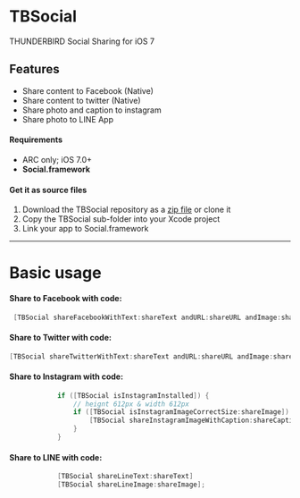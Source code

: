 TBSocial
========

THUNDERBIRD Social Sharing for iOS 7

## Features
- Share content to Facebook (Native)
- Share content to twitter (Native)
- Share photo and caption to instagram
- Share photo to LINE App

#### Requirements

* ARC only; iOS 7.0+
* **Social.framework**

#### Get it as source files

1. Download the TBSocial repository as a [zip file](https://github.com/Thunderbird7/TBSocial.git) or clone it
2. Copy the TBSocial sub-folder into your Xcode project
3. Link your app to Social.framework

------------------------------------
Basic usage
====================================

#### Share to Facebook with code:
```objective-c
 [TBSocial shareFacebookWithText:shareText andURL:shareURL andImage:shareImage inView:self]; 
```

#### Share to Twitter with code:
```objective-c
[TBSocial shareTwitterWithText:shareText andURL:shareURL andImage:shareImage inView:self];
```

#### Share to Instagram with code:
```objective-c
            if ([TBSocial isInstagramInstalled]) {
                // heignt 612px & width 612px
                if ([TBSocial isInstagramImageCorrectSize:shareImage]) {
                    [TBSocial shareInstagramImageWithCaption:shareCaption andImage:shareImage inView:self.view];
                }
            }
```

#### Share to LINE with code:
```objective-c
            [TBSocial shareLineText:shareText]
            [TBSocial shareLineImage:shareImage];
```
